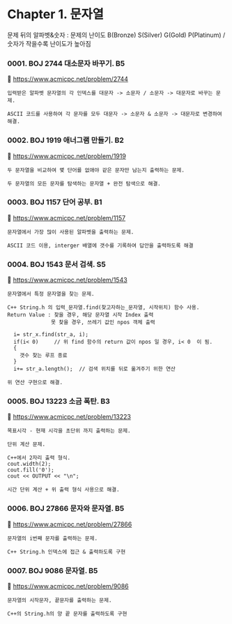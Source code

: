 # Chapter 1. 문자열
문제 뒤의 알파벳&숫자 : 문제의 난이도 B(Bronze) S(Silver) G(Gold) P(Platinum) / 숫자가 작을수록 난이도가 높아짐

### 0001. BOJ 2744 대소문자 바꾸기. B5  
:page_with_curl: https://www.acmicpc.net/problem/2744

```
입력받은 알파벳 문자열의 각 인덱스를 대문자 -> 소문자 / 소문자 -> 대문자로 바꾸는 문제.

ASCII 코드를 사용하여 각 문자를 모두 대문자 -> 소문자 & 소문자 -> 대문자로 변경하여 해결.
```

### 0002. BOJ 1919 애너그램 만들기. B2  
:page_with_curl: https://www.acmicpc.net/problem/1919

```
두 문자열을 비교하여 몇 단어를 없애야 같은 문자만 남는지 출력하는 문제.

두 문자열의 모든 문자를 탐색하는 문자열 + 완전 탐색으로 해결.
```

### 0003. BOJ 1157 단어 공부. B1  
:page_with_curl: https://www.acmicpc.net/problem/1157

```
문자열에서 가장 많이 사용된 알파벳을 출력하는 문제.

ASCII 코드 이용, interger 배열에 갯수를 기록하여 답안을 출력하도록 해결
```

### 0004. BOJ 1543 문서 검색. S5  
:page_with_curl: https://www.acmicpc.net/problem/1543

```
문자열에서 특정 문자열을 찾는 문제.

C++ String.h 의 입력_문자열.find(찾고자하는_문자열, 시작위치) 함수 사용.
Return Value : 찾을 경우, 해당 문자열 시작 Index 출력
              못 찾을 경우, 쓰레기 값인 npos 객체 출력

  i= str_x.find(str_a, i);
  if(i< 0)     // 위 find 함수의 return 값이 npos 일 경우, i< 0  이 됨.
  {  
    갯수 찾는 루프 종료
  }
  i+= str_a.length();  // 검색 위치를 뒤로 옮겨주기 위한 연산

위 연산 구현으로 해결.
```

### 0005. BOJ 13223 소금 폭탄. B3  
:page_with_curl: https://www.acmicpc.net/problem/13223

```
목표시각 - 현재 시각을 초단위 까지 출력하는 문제.

단위 계산 문제.

C++에서 2자리 출력 형식.
cout.width(2);
cout.fill('0');
cout << OUTPUT << "\n";

시간 단위 계산 + 위 출력 형식 사용으로 해결.

```

### 0006. BOJ 27866 문자와 문자열. B5  
:page_with_curl: https://www.acmicpc.net/problem/27866

```
문자열의 i번째 문자를 출력하는 문제.

C++ String.h 인덱스에 접근 & 출력하도록 구현
```

### 0007. BOJ 9086 문자열.  B5  
:page_with_curl: https://www.acmicpc.net/problem/9086

```
문자열의 시작문자, 끝문자를 출력하는 문제.

C++의 String.h의 양 끝 문자를 출력하도록 구현
```